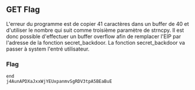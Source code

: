 ## GET Flag

L'erreur du programme est de copier 41 caractères dans un buffer de 40
et d'utiliser le nombre qui suit comme troisième paramètre de strncpy.
Il est donc possible d'effectuer un buffer overflow afin de remplacer l'EIP par l'adresse de la fonction secret_backdoor.
La fonction secret_backdoor va passer à system l'entré utilisateur.

### Flag

```
end
j4AunAPDXaJxxWjYEUxpanmvSgRDV3tpA5BEaBuE
```
